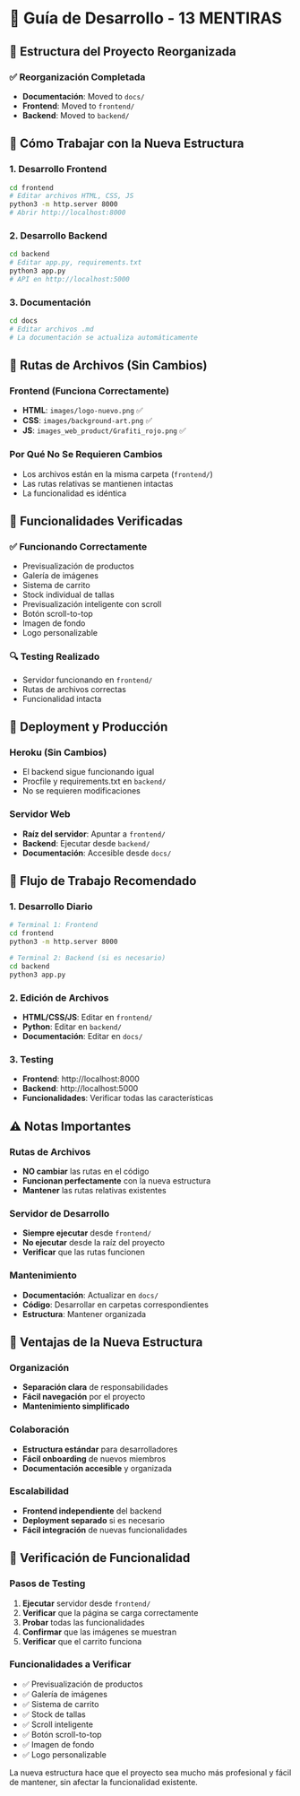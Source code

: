 # 🚀 Guía de Desarrollo - 13 MENTIRAS

## 📁 **Estructura del Proyecto Reorganizada**

### **✅ Reorganización Completada**
- **Documentación**: Moved to `docs/`
- **Frontend**: Moved to `frontend/`
- **Backend**: Moved to `backend/`

## 🎯 **Cómo Trabajar con la Nueva Estructura**

### **1. Desarrollo Frontend**
```bash
cd frontend
# Editar archivos HTML, CSS, JS
python3 -m http.server 8000
# Abrir http://localhost:8000
```

### **2. Desarrollo Backend**
```bash
cd backend
# Editar app.py, requirements.txt
python3 app.py
# API en http://localhost:5000
```

### **3. Documentación**
```bash
cd docs
# Editar archivos .md
# La documentación se actualiza automáticamente
```

## 🔧 **Rutas de Archivos (Sin Cambios)**

### **Frontend (Funciona Correctamente)**
- **HTML**: `images/logo-nuevo.png` ✅
- **CSS**: `images/background-art.png` ✅
- **JS**: `images_web_product/Grafiti_rojo.png` ✅

### **Por Qué No Se Requieren Cambios**
- Los archivos están en la misma carpeta (`frontend/`)
- Las rutas relativas se mantienen intactas
- La funcionalidad es idéntica

## 📱 **Funcionalidades Verificadas**

### **✅ Funcionando Correctamente**
- Previsualización de productos
- Galería de imágenes
- Sistema de carrito
- Stock individual de tallas
- Previsualización inteligente con scroll
- Botón scroll-to-top
- Imagen de fondo
- Logo personalizable

### **🔍 Testing Realizado**
- Servidor funcionando en `frontend/`
- Rutas de archivos correctas
- Funcionalidad intacta

## 🚀 **Deployment y Producción**

### **Heroku (Sin Cambios)**
- El backend sigue funcionando igual
- Procfile y requirements.txt en `backend/`
- No se requieren modificaciones

### **Servidor Web**
- **Raíz del servidor**: Apuntar a `frontend/`
- **Backend**: Ejecutar desde `backend/`
- **Documentación**: Accesible desde `docs/`

## 📝 **Flujo de Trabajo Recomendado**

### **1. Desarrollo Diario**
```bash
# Terminal 1: Frontend
cd frontend
python3 -m http.server 8000

# Terminal 2: Backend (si es necesario)
cd backend
python3 app.py
```

### **2. Edición de Archivos**
- **HTML/CSS/JS**: Editar en `frontend/`
- **Python**: Editar en `backend/`
- **Documentación**: Editar en `docs/`

### **3. Testing**
- **Frontend**: http://localhost:8000
- **Backend**: http://localhost:5000
- **Funcionalidades**: Verificar todas las características

## ⚠️ **Notas Importantes**

### **Rutas de Archivos**
- **NO cambiar** las rutas en el código
- **Funcionan perfectamente** con la nueva estructura
- **Mantener** las rutas relativas existentes

### **Servidor de Desarrollo**
- **Siempre ejecutar** desde `frontend/`
- **No ejecutar** desde la raíz del proyecto
- **Verificar** que las rutas funcionen

### **Mantenimiento**
- **Documentación**: Actualizar en `docs/`
- **Código**: Desarrollar en carpetas correspondientes
- **Estructura**: Mantener organizada

## 🎯 **Ventajas de la Nueva Estructura**

### **Organización**
- **Separación clara** de responsabilidades
- **Fácil navegación** por el proyecto
- **Mantenimiento simplificado**

### **Colaboración**
- **Estructura estándar** para desarrolladores
- **Fácil onboarding** de nuevos miembros
- **Documentación accesible** y organizada

### **Escalabilidad**
- **Frontend independiente** del backend
- **Deployment separado** si es necesario
- **Fácil integración** de nuevas funcionalidades

## 🔄 **Verificación de Funcionalidad**

### **Pasos de Testing**
1. **Ejecutar** servidor desde `frontend/`
2. **Verificar** que la página se carga correctamente
3. **Probar** todas las funcionalidades
4. **Confirmar** que las imágenes se muestran
5. **Verificar** que el carrito funciona

### **Funcionalidades a Verificar**
- ✅ Previsualización de productos
- ✅ Galería de imágenes
- ✅ Sistema de carrito
- ✅ Stock de tallas
- ✅ Scroll inteligente
- ✅ Botón scroll-to-top
- ✅ Imagen de fondo
- ✅ Logo personalizable

La nueva estructura hace que el proyecto sea mucho más profesional y fácil de mantener, sin afectar la funcionalidad existente.
